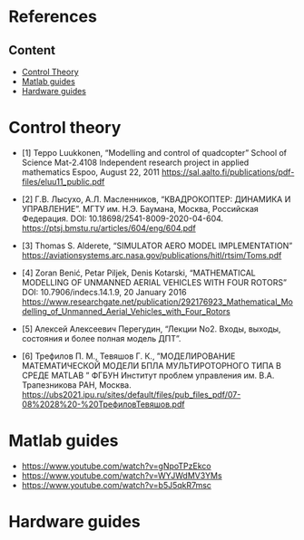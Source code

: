 # References

## Content

- [Control Theory](#control-theory)
- [Matlab guides](#matlab-guides)
- [Hardware guides](#hardware-guides)

# Control theory

- [1] Teppo Luukkonen, “Modelling and control of quadcopter” School of Science Mat-2.4108 Independent 
research project in applied mathematics Espoo, August 22, 2011 https://sal.aalto.fi/publications/pdf-files/eluu11_public.pdf 

- [2] Г.В. Лысухо, А.Л. Масленников, “КВАДРОКОПТЕР: ДИНАМИКА И УПРАВЛЕНИЕ”. МГТУ им. Н.Э. 
Баумана, Москва, Российская Федерация. DOI: 10.18698/2541-8009-2020-04-604. 
https://ptsj.bmstu.ru/articles/604/eng/604.pdf

- [3] Thomas S. Alderete, “SIMULATOR AERO MODEL IMPLEMENTATION” 
https://aviationsystems.arc.nasa.gov/publications/hitl/rtsim/Toms.pdf 

- [4] Zoran Benić, Petar Piljek, Denis Kotarski, “MATHEMATICAL MODELLING OF UNMANNED 
AERIAL VEHICLES WITH FOUR ROTORS” DOI: 10.7906/indecs.14.1.9, 20 January 2016 
https://www.researchgate.net/publication/292176923_Mathematical_Modelling_of_Unmanned_Aerial_Vehicles_with_Four_Rotors 

- [5] Алексей Алексеевич Перегудин, “Лекции No2. Входы, выходы, состояния 
и более полная модель ДПТ”.  

- [6] Трефилов П. М., Тевяшов Г. К., ”МОДЕЛИРОВАНИЕ МАТЕМАТИЧЕСКОЙ МОДЕЛИ БПЛА 
МУЛЬТИРОТОРНОГО ТИПА В СРЕДЕ MATLAB ” ФГБУН Институт проблем управления им. В.А. 
Трапезникова РАН, Москва. 
https://ubs2021.ipu.ru/sites/default/files/pub_files_pdf/07-08%2028%20-%20ТрефиловТевяшов.pdf 




# Matlab guides

- https://www.youtube.com/watch?v=gNpoTPzEkco
- https://www.youtube.com/watch?v=WYJWdMV3YMs 
- https://www.youtube.com/watch?v=b5J5qkR7msc

# Hardware guides
